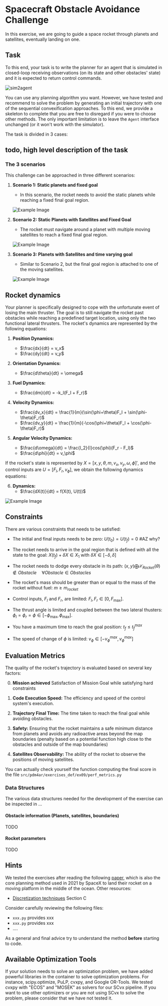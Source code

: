 # Spacecraft Obstacle Avoidance Challenge

In this exercise, we are going to guide a space rocket through planets and satellites, eventually landing on one.

## Task
To this end, your task is to write the planner for an agent that is simulated in closed-loop receiving observations 
(on its state and other obstacles' state) and it is expected to return control commands.

![sim2agent](https://user-images.githubusercontent.com/18750753/144580159-d4d29506-03b2-49b9-b4b8-3cde701cc7d4.png)

You can use any planning algorithm you want. 
However, we have tested and recommend to solve the problem by generating an initial trajectory with one of the sequential convexification approaches.
To this end, we provide a skeleton to complete that you are free to disregard if you were to choose other methods. 
The only important limitation is to leave the `Agent` interface unchanged (or it won't work with the simulator).



The task is divided in 3 cases:
## todo, high level description of the task



### The 3 scenarios

This challenge can be approached in three different scenarios:

1. **Scenario 1: Static planets and fixed goal**
   - In this scenario, the rocket needs to avoid the static planets while reaching a fixed final goal region.

   ![Example Image](https://github.com/ywerneraris/pdm4ar_scvx/blob/main/images/planets_scenario.png)

2. **Scenario 2: Static Planets with Satellites and Fixed Goal**
   - The rocket must navigate around a planet with multiple moving satellites to reach a fixed final goal region.

   ![Example Image](https://github.com/ywerneraris/pdm4ar_scvx/blob/main/images/planets_satellites_scenario.png)

3. **Scenario 3: Planets with Satellites and time varying goal**
   - Similar to Scenario 2, but the final goal region is attached to one of the moving satellites.

   ![Example Image](https://github.com/ywerneraris/pdm4ar_scvx/blob/main/images/planets_satellites_moving_goal_scenario.png)






## Rocket dynamics
Your planner is specifically designed to cope with the unfortunate event of losing the main thruster.
The goal is to still navigate the rocket past obstacles while reaching a predefined target location, using only the two functional lateral thrusters. 
The rocket's dynamics are represented by the following equations:

1. **Position Dynamics:**
    - $\frac{dx}{dt} = v_x$
    - $\frac{dy}{dt} = v_y$

2. **Orientation Dynamics:**
    - $\frac{d\theta}{dt} = \omega$

3. **Fuel Dynamics:**
    - $\frac{dm}{dt} = -k_l(F_l + F_r)$

4. **Velocity Dynamics:**
    - $\frac{dv_x}{dt} = \frac{1}{m}(\sin(\phi+\theta)F_l + \sin(\phi-\theta)F_r)$
    - $\frac{dv_y}{dt} = \frac{1}{m}(-\cos(\phi+\theta)F_l + \cos(\phi-\theta)F_r)$

5. **Angular Velocity Dynamics:**
    - $\frac{d\omega}{dt} = \frac{l_2}{I}cos(\phi)(F_r - F_l)$
    - $\frac{d\phi}{dt} = v_\phi$

If the rocket's state is represented by $X = [x, y, \theta, m, v_x, v_y, \omega, \phi]'$, and the control inputs are $U = [F_l, F_r, v_\phi]$, we obtain the following dynamics equations:

6. **Dynamics:**
    - $\frac{dX(t)}{dt} = f(X(t), U(t))$

![Example Image](https://github.com/ywerneraris/pdm4ar_scvx/blob/main/images/Rocket.png)
## Constraints

There are various constraints that needs to be satisfied:

- The initial and final inputs needs to be zero: $U(t_0) = U(t_f) = 0$ #AZ why?

- The rocket needs to arrive in the goal region that is defined with all the state to the goal: $X(t_f) + \delta X \in X_1$ with $\delta X \in [-\delta, \delta]$
- The rocket needs to dodge every obstacle in its path: $(x, y) \bigoplus \mathcal{X}_{Rocket}(\theta) \notin Obstacle \quad \forall Obstacle \in Obstacles$
- The rocket's mass should be greater than or equal to the mass of the rocket without fuel: $m \geq m_{rocket}$
- Control inputs, $F_l$ and $F_r$, are limited: $F_l, F_r \in [0, F_{\text{max}}]$.
- The thrust angle is limited and coupled between the two lateral thusters: $\phi_l=\phi_r=\phi \in [-\phi_{\text{max}}, \phi_{\text{max}}]$.
- You have a maximum time to reach the goal position: $t_f \leq t_f^{max}$
- The speed of change of $\phi$ is limited: $v_\phi \in [-v^{max}_ϕ ,v^{max}_ϕ ]$



## Evaluation Metrics

The quality of the rocket's trajectory is evaluated based on several key factors:

0. **Mission achieved** Satisfaction of Mission Goal while satisfying hard constraints

1. **Code Execution Speed:** The efficiency and speed of the control system's execution.

2. **Trajectory Final Time:** The time taken to reach the final goal while avoiding obstacles.

3. **Safety:** Ensuring that the rocket maintains a safe minimum distance from planets and avoids any radioactive areas beyond the map boundaries (penalty based on a potential function high close to the obstacles and outside of the map boundaries)

4. **Satellites Observability:** The ability of the rocket to observe the positions of moving satellites.

You can actually check yourself the function computing the final score in the file `src/pdm4ar/exercises_def/ex09/perf_metrics.py` 

### Data Structures
The various data structures needed for the development of the exercise can be inspected in ...



#### Obstacle information (Planets, satellites, boundaries)
TODO

#### Rocket parameters
TODO

## Hints
We tested the exercises after reading the following [paper](https://arxiv.org/abs/2106.09125), which is also the core planning method used in 2021 by SpaceX to land their rocket on a moving platform in the middle of the ocean.
Other resources: 
- [Discretization techniques](http://depts.washington.edu/uwrainlab/wordpress/wp-content/uploads/2020/01/AIAA_SciTech_2020.pdf) Section C

Consider carefully reviewing the following files:
- `xxx.py` provides xxx
- `xxx.py` provides xxx
- ....

As a general and final advice try to understand the method **before** starting to code.

## Available Optimization Tools
If your solution needs to solve an optimization problem, we have added powerful libraries in the container to solve optimization problems. 
For instance, scipy.optimize, PuLP, cvxpy, and Google OR-Tools. We tested cvxpy with "ECOS" and "MOSEK" as solvers for our SCvx pipeline. 
If you want to use other optimizers or you are not using SCvx to solve the problem, please consider that we have not tested it.

